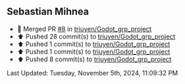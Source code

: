 <h2>Sebastian Mihnea</h2>

<!--RECENT_ACTIVITY:start-->
- 🎉 Merged PR [#8](https://github.com/triuyen/Godot_grp_project/pull/8) in [triuyen/Godot_grp_project](https://github.com/triuyen/Godot_grp_project)<br>
- ⬆️ Pushed 28 commit(s) to [triuyen/Godot_grp_project](https://github.com/triuyen/Godot_grp_project)<br>
- ⬆️ Pushed 1 commit(s) to [triuyen/Godot_grp_project](https://github.com/triuyen/Godot_grp_project)<br>
- ⬆️ Pushed 1 commit(s) to [triuyen/Godot_grp_project](https://github.com/triuyen/Godot_grp_project)<br>
- ⬆️ Pushed 8 commit(s) to [triuyen/Godot_grp_project](https://github.com/triuyen/Godot_grp_project)<br>
<!--RECENT_ACTIVITY:end-->
<!--RECENT_ACTIVITY:last_update-->
Last Updated: Tuesday, November 5th, 2024, 11:09:32 PM
<!--RECENT_ACTIVITY:last_update_end-->
